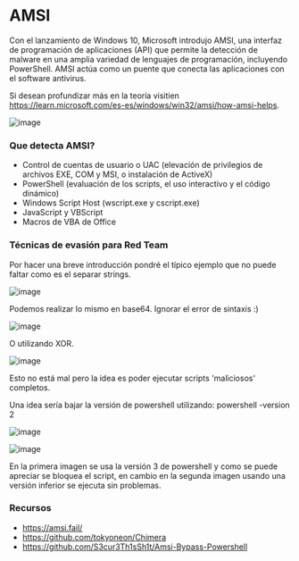 # AMSI

Con el lanzamiento de Windows 10, Microsoft introdujo AMSI, una interfaz de programación de aplicaciones (API) que permite la detección de malware en una amplia variedad de lenguajes de programación, incluyendo PowerShell. AMSI actúa como un puente que conecta las aplicaciones con el software antivirus.

Si desean profundizar más en la teoría visitien https://learn.microsoft.com/es-es/windows/win32/amsi/how-amsi-helps.


![image](https://github.com/ivancabrera02/AMSI/assets/103500562/a84a620b-b4bf-40c3-adf0-87922d478b87)

### Que detecta AMSI?

* Control de cuentas de usuario o UAC (elevación de privilegios de archivos EXE, COM y MSI, o instalación de ActiveX)
* PowerShell (evaluación de los scripts, el uso interactivo y el código dinámico)
* Windows Script Host (wscript.exe y cscript.exe)
* JavaScript y VBScript
* Macros de VBA de Office

### Técnicas de evasión para Red Team

Por hacer una breve introducción pondré el típico ejemplo que no puede faltar como es el separar strings.

![image](https://github.com/ivancabrera02/AMSI/assets/103500562/afc8d173-246c-4fab-9741-5288420747d7)

Podemos realizar lo mismo en base64. Ignorar el error de sintaxis :)

![image](https://github.com/ivancabrera02/AMSI/assets/103500562/3758ebe8-95dd-48fe-bf8f-b3c4ae1a9991)

O utilizando XOR.

![image](https://github.com/ivancabrera02/AMSI/assets/103500562/8a20cfca-0305-48cb-a8fe-c6e182c0909d)

Esto no está mal pero la idea es poder ejecutar scripts 'maliciosos' completos.

Una idea sería bajar la versión de powershell utilizando: powershell -version 2

![image](https://github.com/ivancabrera02/AMSI/assets/103500562/68e79214-c511-4be0-ac7d-5cd657c546cc)

![image](https://github.com/ivancabrera02/AMSI/assets/103500562/020611a3-a014-4c93-b839-3d2c3cbb0726)

En la primera imagen se usa la versión 3 de powershell y como se puede apreciar se bloquea el script, en cambio en la segunda imagen usando una versión inferior se ejecuta sin problemas.



### Recursos

* https://amsi.fail/
* https://github.com/tokyoneon/Chimera
* https://github.com/S3cur3Th1sSh1t/Amsi-Bypass-Powershell
